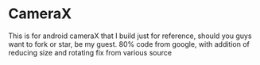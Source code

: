 # CameraX
This is for android cameraX that I build just for reference, should you guys want to fork or star, be my guest. 80% code from google, with addition of reducing size and rotating fix from various source
